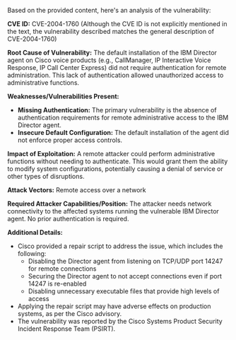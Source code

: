 Based on the provided content, here's an analysis of the vulnerability:

**CVE ID:** CVE-2004-1760 (Although the CVE ID is not explicitly mentioned in the text, the vulnerability described matches the general description of CVE-2004-1760)

**Root Cause of Vulnerability:**
The default installation of the IBM Director agent on Cisco voice products (e.g., CallManager, IP Interactive Voice Response, IP Call Center Express) did not require authentication for remote administration. This lack of authentication allowed unauthorized access to administrative functions.

**Weaknesses/Vulnerabilities Present:**
- **Missing Authentication:** The primary vulnerability is the absence of authentication requirements for remote administrative access to the IBM Director agent.
- **Insecure Default Configuration:** The default installation of the agent did not enforce proper access controls.

**Impact of Exploitation:**
A remote attacker could perform administrative functions without needing to authenticate. This would grant them the ability to modify system configurations, potentially causing a denial of service or other types of disruptions.

**Attack Vectors:**
Remote access over a network

**Required Attacker Capabilities/Position:**
The attacker needs network connectivity to the affected systems running the vulnerable IBM Director agent. No prior authentication is required.

**Additional Details:**

- Cisco provided a repair script to address the issue, which includes the following:
    - Disabling the Director agent from listening on TCP/UDP port 14247 for remote connections
    - Securing the Director agent to not accept connections even if port 14247 is re-enabled
    - Disabling unnecessary executable files that provide high levels of access
- Applying the repair script may have adverse effects on production systems, as per the Cisco advisory.
- The vulnerability was reported by the Cisco Systems Product Security Incident Response Team (PSIRT).